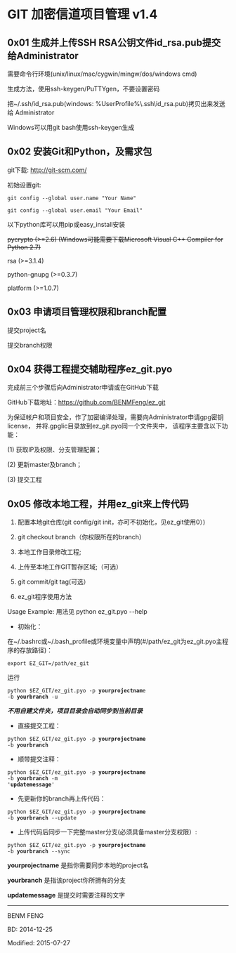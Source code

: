 GIT 加密信道项目管理 v1.4
=============
0x01 生成并上传SSH RSA公钥文件id_rsa.pub提交给Administrator 
----------------------------------------------------
需要命令行环境(unix/linux/mac/cygwin/mingw/dos/windows cmd)

生成方法，使用ssh-keygen/PuTTYgen，不要设置密码

把~/.ssh/id_rsa.pub(windows: %UserProfile%\\.ssh\\id_rsa.pub)拷贝出来发送给 Administrator

Windows可以用git bash使用ssh-keygen生成

0x02 安装Git和Python，及需求包
----------------------------------------------------
git下载: http://git-scm.com/

初始设置git:

<code>git config --global user.name "Your Name"</code>

<code>git config --global user.email "Your Email"</code>

以下python库可以用pip或easy_install安装

~~pycrypto (>=2.6) (Windows可能需要下载Microsoft Visual C++ Compiler for Python 2.7)~~

rsa (>=3.1.4)

python-gnupg (>=0.3.7)

platform (>=1.0.7)

0x03 申请项目管理权限和branch配置
----------------------------------------------------
提交project名

提交branch权限

0x04 获得工程提交辅助程序ez_git.pyo 
----------------------------------------------------
完成前三个步骤后向Administrator申请或在GitHub下载

GitHub下载地址：https://github.com/BENMFeng/ez_git

为保证帐户和项目安全，作了加密编译处理，需要向Administrator申请gpg密钥license，
并将.gpglic目录放到ez_git.pyo同一个文件夹中，
该程序主要含以下功能：

(1) 获取IP及权限、分支管理配置；

(2) 更新master及branch；

(3) 提交工程

0x05 修改本地工程，并用ez_git来上传代码
----------------------------------------------------
1. 配置本地git仓库(git config/git init，亦可不初始化，见ez_git使用0）)

2. git checkout branch（你权限所在的branch）

3. 本地工作目录修改工程;

4. 上传至本地工作GIT暂存区域;（可选）

5. git commit/git tag(可选）

6. ez_git程序使用方法

Usage Example: 用法见 python ez_git.pyo --help

*   初始化： 

在~/.bashrc或~/.bash_profile或环境变量中声明(#/path/ez_git为ez_git.pyo主程序的存放路径)：
		
<code>export EZ_GIT=/path/ez_git</code>   

运行
		
<code>python $EZ_GIT/ez_git.pyo -p **yourprojectnam**e -b **yourbranch** -u</code>
	
_**不用自建文件夹，项目目录会自动同步到当前目录**_
		
*   直接提交工程：
	
<code>python $EZ_GIT/ez_git.pyo -p **yourprojectname** -b **yourbranch**</code>
	
*   顺带提交注释：
	
<code>python $EZ_GIT/ez_git.pyo -p **yourprojectname** -b **yourbranch** -m '**updatemessage**'</code>
	
*   先更新你的branch再上传代码：
	
<code>python $EZ_GIT/ez_git.pyo -p **yourprojectname** -b **yourbranch** --update</code>
	
*   上传代码后同步一下完整master分支(必须具备master分支权限）: 
	
<code>python $EZ_GIT/ez_git.pyo -p **yourprojectname** -b **yourbranch** --sync</code>
	
**yourprojectname** 是指你需要同步本地的project名

**yourbranch**      是指该project你所拥有的分支

**updatemessage**   是提交时需要注释的文字

---
BENM FENG

BD: 2014-12-25

Modified: 2015-07-27
